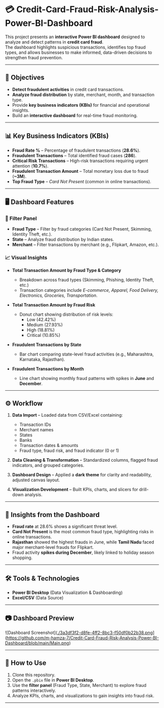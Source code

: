 # 💳 Credit-Card-Fraud-Risk-Analysis-Power-BI-Dashboard

This project presents an **interactive Power BI dashboard** designed to analyze and detect patterns in **credit card fraud**.  
The dashboard highlights suspicious transactions, identifies top fraud types, and allows businesses to make informed, data-driven decisions to strengthen fraud prevention.

---

## 🎯 Objectives
- **Detect fraudulent activities** in credit card transactions.  
- **Analyze fraud distribution** by state, merchant, month, and transaction type.  
- Provide **key business indicators (KBIs)** for financial and operational insights.  
- Build an **interactive dashboard** for real-time fraud monitoring.  

---

## 📊 Key Business Indicators (KBIs)
- **Fraud Rate %** – Percentage of fraudulent transactions (**28.6%**).  
- **Fraudulent Transactions** – Total identified fraud cases (**286**).  
- **Critical Risk Transactions** – High-risk transactions requiring urgent attention (**10.7%**).  
- **Fraudulent Transaction Amount** – Total monetary loss due to fraud (**~3M**).  
- **Top Fraud Type** – *Card Not Present* (common in online transactions).  

---

## 🖥️ Dashboard Features

### 🔎 Filter Panel
- **Fraud Type** – Filter by fraud categories (Card Not Present, Skimming, Identity Theft, etc.).  
- **State** – Analyze fraud distribution by Indian states.  
- **Merchant** – Filter transactions by merchant (e.g., Flipkart, Amazon, etc.).  

### 📈 Visual Insights
- **Total Transaction Amount by Fraud Type & Category**  
  - Breakdown across fraud types (Skimming, Phishing, Identity Theft, etc.)  
  - Transaction categories include *E-commerce, Apparel, Food Delivery, Electronics, Groceries, Transportation*.  

- **Total Transaction Amount by Fraud Risk**  
  - Donut chart showing distribution of risk levels:  
    - Low (42.42%)  
    - Medium (27.93%)  
    - High (18.81%)  
    - Critical (10.85%)  

- **Fraudulent Transactions by State**  
  - Bar chart comparing state-level fraud activities (e.g., Maharashtra, Karnataka, Rajasthan).  

- **Fraudulent Transactions by Month**  
  - Line chart showing monthly fraud patterns with spikes in **June** and **December**.  

---

## ⚙️ Workflow
1. **Data Import** – Loaded data from CSV/Excel containing:  
   - Transaction IDs  
   - Merchant names  
   - States  
   - Banks  
   - Transaction dates & amounts  
   - Fraud type, fraud risk, and fraud indicator (0 or 1)  

2. **Data Cleaning & Transformation** – Standardized columns, flagged fraud indicators, and grouped categories.  

3. **Dashboard Design** – Applied a **dark theme** for clarity and readability, adjusted canvas layout.  

4. **Visualization Development** – Built KPIs, charts, and slicers for drill-down analysis.  

---

## 🚀 Insights from the Dashboard
- **Fraud rate** at 28.6% shows a significant threat level.  
- **Card Not Present** is the most common fraud type, highlighting risks in online transactions.  
- **Rajasthan** showed the highest frauds in June, while **Tamil Nadu** faced major merchant-level frauds for Flipkart.  
- Fraud activity **spikes during December**, likely linked to holiday season shopping.  

---

## 🛠️ Tools & Technologies
- **Power BI Desktop** (Data Visualization & Dashboarding)  
- **Excel/CSV** (Data Source)  

---

## 📷 Dashboard Preview
![Dashboard Screenshot]([./3a3df3f2-d8fe-4ff2-8bc3-f50df0b22b38.png](https://github.com/m-hamza-7/Credit-Card-Fraud-Risk-Analysis-Power-BI-Dashboard/blob/main/Main.png)](https://github.com/m-hamza-7/Credit-Card-Fraud-Risk-Analysis-Power-BI-Dashboard/blob/main/Main.png)

---

## 📂 How to Use
1. Clone this repository.  
2. Open the `.pbix` file in **Power BI Desktop**.  
3. Use the **filter panel** (Fraud Type, State, Merchant) to explore fraud patterns interactively.  
4. Analyze KPIs, charts, and visualizations to gain insights into fraud risk.  

---
